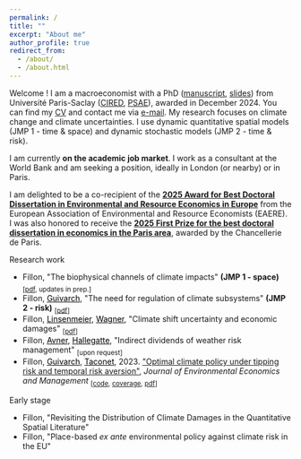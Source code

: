 ```yaml
---
permalink: /
title: ""
excerpt: "About me"
author_profile: true
redirect_from: 
  - /about/
  - /about.html
---
```


Welcome ! I am a macroeconomist with a PhD ([manuscript](https://RomainFillon.github.io/files/thesis_RF2.pdf), [slides](https://RomainFillon.github.io/files/soutenance_rfillon_online.pdf)) from Université Paris-Saclay ([CIRED](http://www.centre-cired.fr/en/), [PSAE](https://www6.versailles-grignon.inrae.fr/psae_eng/)), awarded in December 2024. You can find my [CV](https://RomainFillon.github.io/files/academic_CV_2025.pdf) and contact me via <a href="mailto:rfillon@protonmail.com">e-mail</a>. My research focuses on climate change and climate uncertainties. I use dynamic quantitative spatial models (JMP 1 - time & space) and dynamic stochastic models (JMP 2 - time & risk).

I am currently **on the academic job market**. I work as a consultant at the World Bank and am seeking a position, ideally in London (or nearby) or in Paris. 

I am delighted to be a co-recipient of the [**2025 Award for Best Doctoral Dissertation in Environmental and Resource Economics in Europe**](https://www.eaere.org/best-european-doctoral-dissertation-award/) from the European Association of Environmental and Resource Economists (EAERE). I was also honored to receive the [**2025 First Prize for the best doctoral dissertation in economics in the Paris area**](https://www.sorbonne.fr/la-chancellerie-des-universites-de-paris/v2la-chancellerie-des-universites-de-paris-recompense-lexcellence-universitaire-et-propose-des-prix/les-prix-universitaires/), awarded by the Chancellerie de Paris.

Research work 
+ Fillon, "The biophysical channels of climate impacts" **(JMP 1 - space)** <sub> [[pdf](https://RomainFillon.github.io/files/JMP_spatial.pdf), updates in prep.] </sub>
+ Fillon, <a href="https://www.centre-cired.fr/celine-guivarch/" style="color: black;">Guivarch</a>, "The need for regulation of climate subsystems" **(JMP 2 - risk)**  <sub> [[pdf](https://RomainFillon.github.io/files/JMP_risk.pdf)] </sub>
+ Fillon, <a href="https://mlinsenmeier.com/" style="color: black;">Linsenmeier</a>, <a href="https://gwagner.com" style="color: black;">Wagner</a>, "Climate shift uncertainty and economic damages" <sub> [[pdf](https://RomainFillon.github.io/files/Paper3.pdf)] </sub>
+ Fillon, <a href="https://scholar.google.fr/citations?user=HyoU4ZwAAAAJ&hl=fr&oi=ao" style="color: black;">Avner</a>, <a href="https://scholar.google.fr/citations?user=7xxEWRkAAAAJ&hl=fr&oi=ao" style="color: black;">Hallegatte</a>, "Indirect dividends of weather risk management" <sub> [upon request] </sub>
+ Fillon, <a href="https://www.centre-cired.fr/celine-guivarch/" style="color: black;">Guivarch</a>, <a href="https://www.nicolastaconet.com/home" style="color: black;">Taconet</a>, 2023. ["Optimal climate policy under tipping risk and temporal risk aversion"](https://www.sciencedirect.com/science/article/pii/S0095069623000682), *Journal* *of* *Environmental* *Economics* *and* *Management* <sub> [[code](https://github.com/CIRED/DSCE/tree/main), [coverage](https://e-axes.org/research/optimal-climate-policies-with-tipping-and-temporal-risk/), [pdf](https://RomainFillon.github.io/files/editable_paper.pdf)] </sub> 

Early stage
+ Fillon, "Revisiting the Distribution of Climate Damages in the Quantitative Spatial Literature"  
+ Fillon, "Place-based *ex ante* environmental policy against climate risk in the EU"
